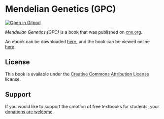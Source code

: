 # Mendelian Genetics (GPC)

[![Open in Gitpod](https://gitpod.io/button/open-in-gitpod.svg)](https://gitpod.io/from-referrer/)

_Mendelian Genetics (GPC)_ is a book that was published on [cnx.org](https://cnx.org/).

An ebook can be downloaded [here](https://github.com/cnx-user-books/cnxbook-mendelian-genetics-gpc/releases/latest), and the book can be viewed online [here](https://github.com/cnx-user-books/cnxbook-mendelian-genetics-gpc/releases/latest).

## License
This book is available under the [Creative Commons Attribution License](./LICENSE) license.

## Support
If you would like to support the creation of free textbooks for students, your [donations are welcome](https://riceconnect.rice.edu/donation/support-openstax-banner).
